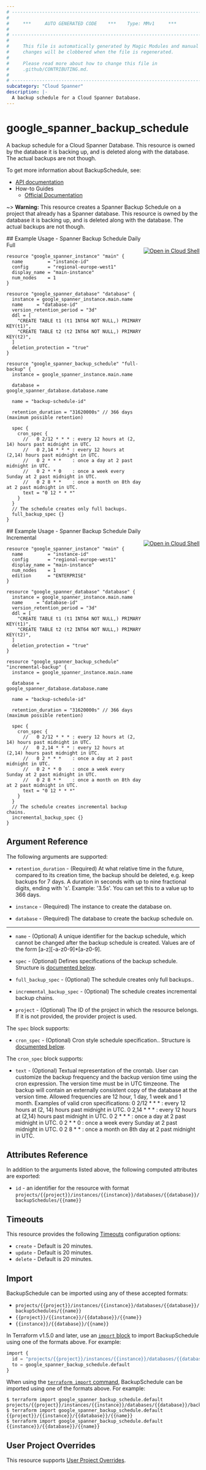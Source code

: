 ```yaml
---
# ----------------------------------------------------------------------------
#
#     ***     AUTO GENERATED CODE    ***    Type: MMv1     ***
#
# ----------------------------------------------------------------------------
#
#     This file is automatically generated by Magic Modules and manual
#     changes will be clobbered when the file is regenerated.
#
#     Please read more about how to change this file in
#     .github/CONTRIBUTING.md.
#
# ----------------------------------------------------------------------------
subcategory: "Cloud Spanner"
description: |-
  A backup schedule for a Cloud Spanner Database.
---
```


# google_spanner_backup_schedule

A backup schedule for a Cloud Spanner Database.
This resource is owned by the database it is backing up, and is deleted along with the database.
The actual backups are not though.


To get more information about BackupSchedule, see:

* [API documentation](https://cloud.google.com/spanner/docs/reference/rest/v1/projects.instances.databases.backupSchedules)
* How-to Guides
    * [Official Documentation](https://cloud.google.com/spanner/docs/backup)

~> **Warning:** This resource creates a Spanner Backup Schedule on a project that already has
a Spanner database.
This resource is owned by the database it is backing up, and is deleted along
with the database. The actual backups are not though.

<div class = "oics-button" style="float: right; margin: 0 0 -15px">
  <a href="https://console.cloud.google.com/cloudshell/open?cloudshell_git_repo=https%3A%2F%2Fgithub.com%2Fterraform-google-modules%2Fdocs-examples.git&cloudshell_image=gcr.io%2Fcloudshell-images%2Fcloudshell%3Alatest&cloudshell_print=.%2Fmotd&cloudshell_tutorial=.%2Ftutorial.md&cloudshell_working_dir=spanner_backup_schedule_daily_full&open_in_editor=main.tf" target="_blank">
    <img alt="Open in Cloud Shell" src="//gstatic.com/cloudssh/images/open-btn.svg" style="max-height: 44px; margin: 32px auto; max-width: 100%;">
  </a>
</div>
## Example Usage - Spanner Backup Schedule Daily Full


```hcl
resource "google_spanner_instance" "main" {
  name         = "instance-id"
  config       = "regional-europe-west1"
  display_name = "main-instance"
  num_nodes    = 1
}

resource "google_spanner_database" "database" {
  instance = google_spanner_instance.main.name
  name     = "database-id"
  version_retention_period = "3d"
  ddl = [
    "CREATE TABLE t1 (t1 INT64 NOT NULL,) PRIMARY KEY(t1)",
    "CREATE TABLE t2 (t2 INT64 NOT NULL,) PRIMARY KEY(t2)",
  ]
  deletion_protection = "true"
}

resource "google_spanner_backup_schedule" "full-backup" {
  instance = google_spanner_instance.main.name

  database = google_spanner_database.database.name

  name = "backup-schedule-id"

  retention_duration = "31620000s" // 366 days (maximum possible retention)

  spec {
    cron_spec {
      //   0 2/12 * * * : every 12 hours at (2, 14) hours past midnight in UTC.
      //   0 2,14 * * * : every 12 hours at (2,14) hours past midnight in UTC.
      //   0 2 * * *    : once a day at 2 past midnight in UTC.
      //   0 2 * * 0    : once a week every Sunday at 2 past midnight in UTC.
      //   0 2 8 * *    : once a month on 8th day at 2 past midnight in UTC.
      text = "0 12 * * *"
    }
  }
  // The schedule creates only full backups.
  full_backup_spec {}
}
```
<div class = "oics-button" style="float: right; margin: 0 0 -15px">
  <a href="https://console.cloud.google.com/cloudshell/open?cloudshell_git_repo=https%3A%2F%2Fgithub.com%2Fterraform-google-modules%2Fdocs-examples.git&cloudshell_image=gcr.io%2Fcloudshell-images%2Fcloudshell%3Alatest&cloudshell_print=.%2Fmotd&cloudshell_tutorial=.%2Ftutorial.md&cloudshell_working_dir=spanner_backup_schedule_daily_incremental&open_in_editor=main.tf" target="_blank">
    <img alt="Open in Cloud Shell" src="//gstatic.com/cloudssh/images/open-btn.svg" style="max-height: 44px; margin: 32px auto; max-width: 100%;">
  </a>
</div>
## Example Usage - Spanner Backup Schedule Daily Incremental


```hcl
resource "google_spanner_instance" "main" {
  name         = "instance-id"
  config       = "regional-europe-west1"
  display_name = "main-instance"
  num_nodes    = 1
  edition      = "ENTERPRISE"
}

resource "google_spanner_database" "database" {
  instance = google_spanner_instance.main.name
  name     = "database-id"
  version_retention_period = "3d"
  ddl = [
    "CREATE TABLE t1 (t1 INT64 NOT NULL,) PRIMARY KEY(t1)",
    "CREATE TABLE t2 (t2 INT64 NOT NULL,) PRIMARY KEY(t2)",
  ]
  deletion_protection = "true"
}

resource "google_spanner_backup_schedule" "incremental-backup" {
  instance = google_spanner_instance.main.name

  database = google_spanner_database.database.name

  name = "backup-schedule-id"
  
  retention_duration = "31620000s" // 366 days (maximum possible retention)

  spec {
    cron_spec {
      //   0 2/12 * * * : every 12 hours at (2, 14) hours past midnight in UTC.
      //   0 2,14 * * * : every 12 hours at (2,14) hours past midnight in UTC.
      //   0 2 * * *    : once a day at 2 past midnight in UTC.
      //   0 2 * * 0    : once a week every Sunday at 2 past midnight in UTC.
      //   0 2 8 * *    : once a month on 8th day at 2 past midnight in UTC.
      text = "0 12 * * *"
    }
  }
  // The schedule creates incremental backup chains.
  incremental_backup_spec {}
}
```

## Argument Reference

The following arguments are supported:


* `retention_duration` -
  (Required)
  At what relative time in the future, compared to its creation time, the backup should be deleted, e.g. keep backups for 7 days.
  A duration in seconds with up to nine fractional digits, ending with 's'. Example: '3.5s'.
  You can set this to a value up to 366 days.

* `instance` -
  (Required)
  The instance to create the database on.

* `database` -
  (Required)
  The database to create the backup schedule on.


- - -


* `name` -
  (Optional)
  A unique identifier for the backup schedule, which cannot be changed after
  the backup schedule is created. Values are of the form [a-z][-a-z0-9]*[a-z0-9].

* `spec` -
  (Optional)
  Defines specifications of the backup schedule.
  Structure is [documented below](#nested_spec).

* `full_backup_spec` -
  (Optional)
  The schedule creates only full backups..

* `incremental_backup_spec` -
  (Optional)
  The schedule creates incremental backup chains.

* `project` - (Optional) The ID of the project in which the resource belongs.
    If it is not provided, the provider project is used.


<a name="nested_spec"></a>The `spec` block supports:

* `cron_spec` -
  (Optional)
  Cron style schedule specification..
  Structure is [documented below](#nested_cron_spec).


<a name="nested_cron_spec"></a>The `cron_spec` block supports:

* `text` -
  (Optional)
  Textual representation of the crontab. User can customize the
  backup frequency and the backup version time using the cron
  expression. The version time must be in UTC timzeone.
  The backup will contain an externally consistent copy of the
  database at the version time. Allowed frequencies are 12 hour, 1 day,
  1 week and 1 month. Examples of valid cron specifications:
    0 2/12 * * * : every 12 hours at (2, 14) hours past midnight in UTC.
    0 2,14 * * * : every 12 hours at (2,14) hours past midnight in UTC.
    0 2 * * *    : once a day at 2 past midnight in UTC.
    0 2 * * 0    : once a week every Sunday at 2 past midnight in UTC.
    0 2 8 * *    : once a month on 8th day at 2 past midnight in UTC.

## Attributes Reference

In addition to the arguments listed above, the following computed attributes are exported:

* `id` - an identifier for the resource with format `projects/{{project}}/instances/{{instance}}/databases/{{database}}/backupSchedules/{{name}}`


## Timeouts

This resource provides the following
[Timeouts](https://developer.hashicorp.com/terraform/plugin/sdkv2/resources/retries-and-customizable-timeouts) configuration options:

- `create` - Default is 20 minutes.
- `update` - Default is 20 minutes.
- `delete` - Default is 20 minutes.

## Import


BackupSchedule can be imported using any of these accepted formats:

* `projects/{{project}}/instances/{{instance}}/databases/{{database}}/backupSchedules/{{name}}`
* `{{project}}/{{instance}}/{{database}}/{{name}}`
* `{{instance}}/{{database}}/{{name}}`


In Terraform v1.5.0 and later, use an [`import` block](https://developer.hashicorp.com/terraform/language/import) to import BackupSchedule using one of the formats above. For example:

```tf
import {
  id = "projects/{{project}}/instances/{{instance}}/databases/{{database}}/backupSchedules/{{name}}"
  to = google_spanner_backup_schedule.default
}
```

When using the [`terraform import` command](https://developer.hashicorp.com/terraform/cli/commands/import), BackupSchedule can be imported using one of the formats above. For example:

```
$ terraform import google_spanner_backup_schedule.default projects/{{project}}/instances/{{instance}}/databases/{{database}}/backupSchedules/{{name}}
$ terraform import google_spanner_backup_schedule.default {{project}}/{{instance}}/{{database}}/{{name}}
$ terraform import google_spanner_backup_schedule.default {{instance}}/{{database}}/{{name}}
```

## User Project Overrides

This resource supports [User Project Overrides](https://registry.terraform.io/providers/hashicorp/google/latest/docs/guides/provider_reference#user_project_override).
